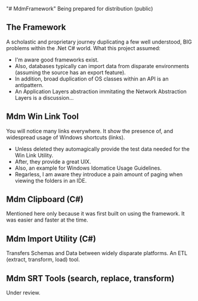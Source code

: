 "# MdmFramework" 
Being prepared for distribution (public)

## The Framework
A scholastic and proprietary journey duplicating a few well understood, BIG problems within the .Net C# world. What this project assumed:
* I'm aware good frameworks exist.
* Also, databases typically can import data from disparate environments (assuming the source has an export feature).
* In addition, broad duplication of OS classes within an API is an antipattern.
* An Application Layers abstraction immitating the Network Abstraction Layers is a discussion...

## Mdm Win Link Tool
You will notice many links everywhere. It show the presence of, and widespread usage of Windows shortcuts (links).
* Unless deleted they automagically provide the test data needed for the Win Link Utility.
* After, they provide a great UIX.
* Also, an example for Windows Idomatice Usage Guidelines.
* Regarless, I am aware they introduce a pain amount of paging when viewing the folders in an IDE.

## Mdm Clipboard (C#)
Mentioned here only because it was first built on using the framework. It was easier and faster at the time.

## Mdm Import Utility (C#)
Transfers Schemas and Data between widely disparate platforms. An ETL (extract, transform, load) tool.

## Mdm SRT Tools (search, replace, transform)
Under review.